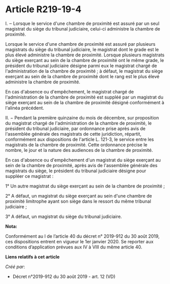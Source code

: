 # Article R219-19-4

I. ‒ Lorsque le service d'une chambre de proximité est assuré par un seul magistrat du siège du tribunal judiciaire, celui-ci
administre la chambre de proximité.

Lorsque le service d'une chambre de proximité est assuré par plusieurs magistrats du siège du tribunal judiciaire, le
magistrat dont le grade est le plus élevé administre la chambre de proximité. Lorsque plusieurs magistrats du siège exerçant
au sein de la chambre de proximité ont le même grade, le président du tribunal judiciaire désigne parmi eux le magistrat
chargé de l'administration de la chambre de proximité ; à défaut, le magistrat du siège exerçant au sein de la chambre de
proximité dont le rang est le plus élevé administre la chambre de proximité.

En cas d'absence ou d'empêchement, le magistrat chargé de l'administration de la chambre de proximité est suppléé par un
magistrat du siège exerçant au sein de la chambre de proximité désigné conformément à l'alinéa précédent.

II. − Pendant la première quinzaine du mois de décembre, sur proposition du magistrat chargé de l'administration de la
chambre de proximité, le président du tribunal judiciaire, par ordonnance prise après avis de l'assemblée générale des
magistrats de cette juridiction, répartit, conformément aux dispositions de l'article L. 121-3, le service entre les
magistrats de la chambre de proximité. Cette ordonnance précise le nombre, le jour et la nature des audiences de la chambre
de proximité.

En cas d'absence ou d'empêchement d'un magistrat du siège exerçant au sein de la chambre de proximité, après avis de
l'assemblée générale des magistrats du siège, le président du tribunal judiciaire désigne pour suppléer ce magistrat :

1° Un autre magistrat du siège exerçant au sein de la chambre de proximité ;

2° A défaut, un magistrat du siège exerçant au sein d'une chambre de proximité limitrophe ayant son siège dans le ressort du
même tribunal judiciaire ;

3° A défaut, un magistrat du siège du tribunal judiciaire.

**Nota:**

Conformément au I de l’article 40 du décret n° 2019-912 du 30 août 2019, ces dispositions entrent en vigueur le 1er janvier
2020. Se reporter aux conditions d’application prévues aux IV à VIII du même article 40.

**Liens relatifs à cet article**

_Créé par_:

  - Décret n°2019-912 du 30 août 2019 - art. 12 (VD)
